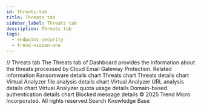 ```yaml
---
id: threats-tab
title: Threats tab
sidebar_label: Threats tab
description: Threats tab
tags:
  - endpoint-security
  - trend-vision-one
---
```


/*<![CDATA[*/ $('#title').html($('meta[name=map-description]').attr('content')); /*]]>*/ Threats tab The Threats tab of Dashboard provides the information about the threats processed by Cloud Email Gateway Protection. Related information Ransomware details chart Threats chart Threats details chart Virtual Analyzer file analysis details chart Virtual Analyzer URL analysis details chart Virtual Analyzer quota usage details Domain-based authentication details chart Blocked message details © 2025 Trend Micro Incorporated. All rights reserved.Search Knowledge Base